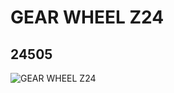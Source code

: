 # GEAR WHEEL Z24
## 24505
![GEAR WHEEL Z24](https://lc-www-live-s.legocdn.com/media/bricks/5/2/6133119.jpg)
